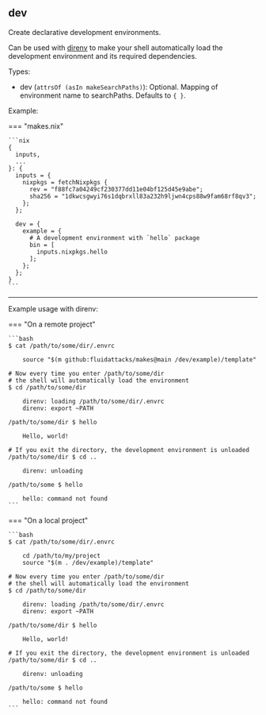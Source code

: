 ## dev

Create declarative development environments.

Can be used with [direnv](https://direnv.net/)
to make your shell automatically load
the development environment and its required dependencies.

Types:

- dev (`attrsOf (asIn makeSearchPaths)`): Optional.
    Mapping of environment name to searchPaths.
    Defaults to `{ }`.

Example:

=== "makes.nix"

    ```nix
    {
      inputs,
      ...
    }: {
      inputs = {
        nixpkgs = fetchNixpkgs {
          rev = "f88fc7a04249cf230377dd11e04bf125d45e9abe";
          sha256 = "1dkwcsgwyi76s1dqbrxll83a232h9ljwn4cps88w9fam68rf8qv3";
        };
      };

      dev = {
        example = {
          # A development environment with `hello` package
          bin = [
            inputs.nixpkgs.hello
          ];
        };
      };
    }
    ```

---

Example usage with direnv:

=== "On a remote project"

    ```bash
    $ cat /path/to/some/dir/.envrc

        source "$(m github:fluidattacks/makes@main /dev/example)/template"

    # Now every time you enter /path/to/some/dir
    # the shell will automatically load the environment
    $ cd /path/to/some/dir

        direnv: loading /path/to/some/dir/.envrc
        direnv: export ~PATH

    /path/to/some/dir $ hello

        Hello, world!

    # If you exit the directory, the development environment is unloaded
    /path/to/some/dir $ cd ..

        direnv: unloading

    /path/to/some $ hello

        hello: command not found
    ```

=== "On a local project"

    ```bash
    $ cat /path/to/some/dir/.envrc

        cd /path/to/my/project
        source "$(m . /dev/example)/template"

    # Now every time you enter /path/to/some/dir
    # the shell will automatically load the environment
    $ cd /path/to/some/dir

        direnv: loading /path/to/some/dir/.envrc
        direnv: export ~PATH

    /path/to/some/dir $ hello

        Hello, world!

    # If you exit the directory, the development environment is unloaded
    /path/to/some/dir $ cd ..

        direnv: unloading

    /path/to/some $ hello

        hello: command not found
    ```
